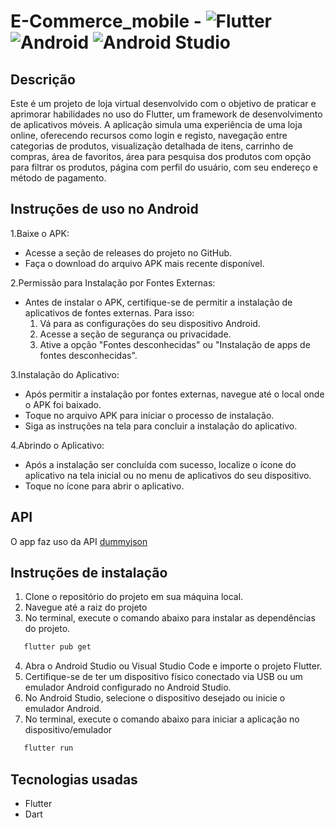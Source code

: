 # E-Commerce_mobile - ![Flutter](https://img.shields.io/badge/Flutter-%2302569B.svg?style=for-the-badge&logo=Flutter&logoColor=white) ![Android](https://img.shields.io/badge/Android-3DDC84?style=for-the-badge&logo=android&logoColor=white) ![Android Studio](https://img.shields.io/badge/android%20studio-346ac1?style=for-the-badge&logo=android%20studio&logoColor=white) 
## Descrição

Este é um projeto de loja virtual desenvolvido com o objetivo de praticar e aprimorar 
habilidades no uso do Flutter, um framework de desenvolvimento de aplicativos móveis. 
A aplicação simula uma experiência de uma loja online, oferecendo recursos como login e registo, navegação entre categorias de produtos, visualização detalhada de itens, carrinho de compras, área de favoritos, área para pesquisa dos produtos com opção para filtrar os produtos, página com perfil do usuário, com seu endereço e método de pagamento.

## Instruções de uso no Android
1.Baixe o APK:
  - Acesse a seção de releases do projeto no GitHub.
  - Faça o download do arquivo APK mais recente disponível.
    
2.Permissão para Instalação por Fontes Externas:
  - Antes de instalar o APK, certifique-se de permitir a instalação de aplicativos de fontes externas. Para isso:
    1. Vá para as configurações do seu dispositivo Android.
    2. Acesse a seção de segurança ou privacidade.
    3. Ative a opção "Fontes desconhecidas" ou "Instalação de apps de fontes desconhecidas".
    
3.Instalação do Aplicativo:
  - Após permitir a instalação por fontes externas, navegue até o local onde o APK foi baixado.
  - Toque no arquivo APK para iniciar o processo de instalação.
  - Siga as instruções na tela para concluir a instalação do aplicativo.
    
4.Abrindo o Aplicativo:
  - Após a instalação ser concluída com sucesso, localize o ícone do aplicativo na tela inicial ou no menu de aplicativos do seu dispositivo.  
  - Toque no ícone para abrir o aplicativo.

## API
O app faz uso da API [dummyjson](http://dummyjson.com/)

## Instruções de instalação
1. Clone o repositório do projeto em sua máquina local.
2. Navegue até a raiz do projeto
3. No terminal, execute o comando abaixo para instalar as dependências do projeto.
```bash
   flutter pub get
   ```
4. Abra o Android Studio ou Visual Studio Code e importe o projeto Flutter.
5. Certifique-se de ter um dispositivo físico conectado via USB ou um emulador Android configurado no Android Studio.
6. No Android Studio, selecione o dispositivo desejado ou inicie o emulador Android.
7. No terminal, execute o comando abaixo para iniciar a aplicação no dispositivo/emulador
```bash
   flutter run
   ```

## Tecnologias usadas
- Flutter
- Dart

